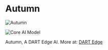 # Autumn

![Autumn](https://raw.githubusercontent.com/radicaldeepscale/Autumn/main/Autumn%20AI.png)

![Core AI Model](https://raw.githubusercontent.com/radicaldeepscale/Autumn/main/Core%20AI%20Model.png)

Autumn, A DART Edge AI.
More at: [DART Edge](https://dartedge.com/autumn)
